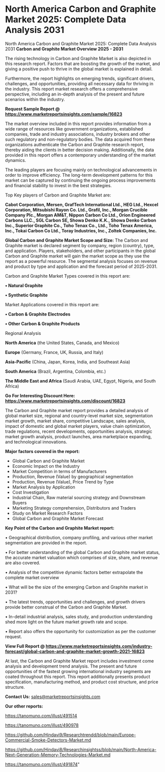 # North America Carbon and Graphite Market 2025: Complete Data Analysis 2031
North America Carbon and Graphite Market 2025: Complete Data Analysis 2031
<Strong> Carbon and Graphite Market Overview 2025 - 2031</strong>

The rising technology in Carbon and Graphite Market is also depicted in this research report. Factors that are boosting the growth of the market, and giving a positive push to thrive in the global market is explained in detail.

Furthermore, the report highlights on emerging trends, significant drivers, challenges, and opportunities, providing all necessary data for thriving in the industry. This report market research offers a comprehensive perspective, including an in-depth analysis of the present and future scenarios within the industry.

<strong>Request Sample Report @ <a href=https://www.marketreportsinsights.com/sample/16823>https://www.marketreportsinsights.com/sample/16823</a></strong>

The market overview included in this report provides information from a wide range of resources like government organizations, established companies, trade and industry associations, industry brokers and other such regulatory and non-regulatory bodies. The data acquired from these organizations authenticate the Carbon and Graphite research report, thereby aiding the clients in better decision making. Additionally, the data provided in this report offers a contemporary understanding of the market dynamics.

The leading players are focusing mainly on technological advancements in order to improve efficiency. The long-term development patterns for this market can be captured by continuing the ongoing process improvements and financial stability to invest in the best strategies.

Top Key players of Carbon and Graphite Market are:

<strong>Cabot Corporation, Mersen, GrafTech International Ltd., HEG Ltd., Hexcel Corporation, Mitsubishi Rayon Co. Ltd., Grafil, Inc., Morgan Crucible Company Plc., Morgan AM&T, Nippon Carbon Co Ltd., Orion Engineered Carbons LLC., SGL Carbon SE, Showa Denko K.K., Showa Denko Carbon Inc., Superior Graphite Co., Toho Tenax Co., Ltd., Toho Tenax America, Inc., Tokai Carbon Co Ltd., Toray Industries, Inc., Zoltek Companies, Inc.</strong>

<strong><b>Global Carbon and Graphite Market Scope and Size:</b></strong>
The Carbon and Graphite market is declared segment by company, region (country), type, and application. Players, stakeholders, and other participants in the global Carbon and Graphite market will gain the market scope as they use the report as a powerful resource. The segmental analysis focuses on revenue and product by type and application and the forecast period of 2025-2031.

Carbon and Graphite Market Types covered in this report are:

<strong>• Natural Graphite

• Synthetic Graphite</strong>

Market Applications covered in this report are:

<strong>• Carbon & Graphite Electrodes

• Other Carbon & Graphite Products</strong> 

Regional Analysis

<strong>North America</strong> (the United States, Canada, and Mexico)

<strong>Europe</strong> (Germany, France, UK, Russia, and Italy)

<strong>Asia-Pacific</strong> (China, Japan, Korea, India, and Southeast Asia)

<strong>South America</strong> (Brazil, Argentina, Colombia, etc.)

<strong>The Middle East and Africa</strong> (Saudi Arabia, UAE, Egypt, Nigeria, and South Africa)

<strong>Go For Interesting Discount Here: <a href=https://www.marketreportsinsights.com/discount/16823>https://www.marketreportsinsights.com/discount/16823</a></strong>

The Carbon and Graphite market report provides a detailed analysis of global market size, regional and country-level market size, segmentation market growth, market share, competitive Landscape, sales analysis, impact of domestic and global market players, value chain optimization, trade regulations, recent developments, opportunities analysis, strategic market growth analysis, product launches, area marketplace expanding, and technological innovations.

<strong><b>Major factors covered in the report:</b></strong>
<ul>
  <li>Global Carbon and Graphite Market </li>
  <li>Economic Impact on the Industry</li>
  <li>Market Competition in terms of Manufacturers</li>
  <li>Production, Revenue (Value) by geographical segmentation</li>
  <li>Production, Revenue (Value), Price Trend by Type</li>
  <li>Market Analysis by Application</li>
  <li>Cost Investigation</li>
  <li>Industrial Chain, Raw material sourcing strategy and Downstream Buyers</li>
  <li>Marketing Strategy comprehension, Distributors and Traders</li>
  <li>Study on Market Research Factors</li>
  <li>Global Carbon and Graphite Market Forecast</li>
</ul>

<strong><b>Key Point of the Carbon and Graphite Market report:</b></strong>

• Geographical distribution, company profiling, and various other market segmentation are provided in the report.

• For better understanding of the global Carbon and Graphite market status, the accurate market valuation which comprises of size, share, and revenue are also covered.

• Analysis of the competitive dynamic factors better extrapolate the complete market overview

• What will be the size of the emerging Carbon and Graphite market in 2031?

• The latest trends, opportunities and challenges, and growth drivers provide better construal of the Carbon and Graphite Market.

• In-detail industrial analysis, sales study, and production understanding shed more light on the future market growth rate and scope.

• Report also offers the opportunity for customization as per the customer request.

<strong><b>View Full Report @ <a href=https://www.marketreportsinsights.com/industry-forecast/global-carbon-and-graphite-market-growth-2021-16823>https://www.marketreportsinsights.com/industry-forecast/global-carbon-and-graphite-market-growth-2021-16823</a></b></strong>


At last, the Carbon and Graphite Market report includes investment come analysis and development trend analysis. The present and future opportunities of the fastest growing international industry segments are coated throughout this report. This report additionally presents product specification, manufacturing method, and product cost structure, and price structure.

<strong>Contact Us:</strong>
sales@marketreportsinsights.com

<strong>Our other reports:</strong>

<a href=https://tanomuno.com/illust/491514>https://tanomuno.com/illust/491514</a>

<a href=https://tanomuno.com/illust/490978>https://tanomuno.com/illust/490978</a>

<a href=https://github.com/Hindavi9/Researchtrendd/blob/main/Europe-Commercial-Smoke-Detectors-Market.md>https://github.com/Hindavi9/Researchtrendd/blob/main/Europe-Commercial-Smoke-Detectors-Market.md</a>

<a href=https://github.com/Hindavi8/Researchinsightss/blob/main/North-America-Next-Generation-Memory-Technologies-Market.md>https://github.com/Hindavi8/Researchinsightss/blob/main/North-America-Next-Generation-Memory-Technologies-Market.md</a>

<a href=https://tanomuno.com/illust/491874>https://tanomuno.com/illust/491874</a>"
